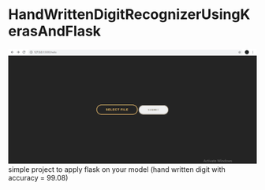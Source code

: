 # HandWrittenDigitRecognizerUsingKerasAndFlask
![alt text](https://github.com/MuhammedAshraf2020/HandWrittenDigitRecognizerUsingKerasAndFlask/blob/main/statics/Simple.PNG)
simple project to apply flask on your model (hand written digit with accuracy = 99.08)
